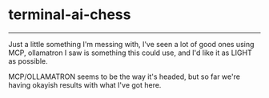 # terminal-ai-chess
---------
Just a little something I'm messing with, I've seen a lot of good ones using MCP, ollamatron I saw is something this could use, and I'd like it as LIGHT as
possible.


MCP/OLLAMATRON seems to be the way it's headed, but so far we're having okayish results with what I've got here. 
